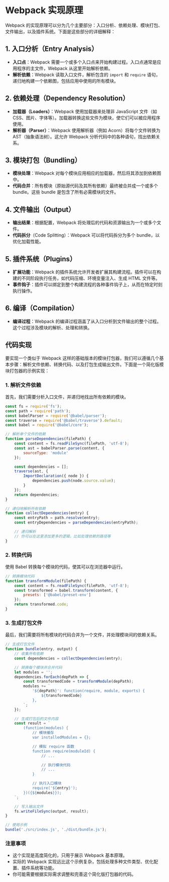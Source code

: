 # Webpack 实现原理

Webpack 的实现原理可以分为几个主要部分：入口分析、依赖处理、模块打包、文件输出，以及插件系统。下面是这些部分的详细解释：

## 1. 入口分析（Entry Analysis）
- **入口点**：Webpack 需要一个或多个入口点来开始构建过程。入口点通常是应用程序的主文件，Webpack 从这里开始解析依赖。
- **解析依赖**：Webpack 读取入口文件，解析包含的 `import` 和 `require` 语句，递归地构建一个依赖图，包括应用中使用的所有模块。

## 2. 依赖处理（Dependency Resolution）
- **加载器（Loaders）**：Webpack 使用加载器来处理非 JavaScript 文件（如 CSS、图片、字体等）。加载器转换这些文件为模块，使它们可以被应用程序使用。
- **解析器（Parser）**：Webpack 使用解析器（例如 Acorn）将每个文件转换为 AST（抽象语法树）。这允许 Webpack 分析代码中的各种语句，找出依赖关系。

## 3. 模块打包（Bundling）
- **模块处理**：Webpack 对每个模块应用相应的加载器，然后将其添加到依赖图中。
- **代码合并**：所有模块（原始源代码及其所有依赖）最终被合并成一个或多个 bundle。这些 bundle 是包含了所有必需模块的文件。

## 4. 文件输出（Output）
- **输出结果**：根据配置，Webpack 将处理后的代码和资源输出为一个或多个文件。
- **代码拆分**（Code Splitting）：Webpack 可以将代码拆分为多个 bundle，以优化加载性能。

## 5. 插件系统（Plugins）
- **扩展功能**：Webpack 的插件系统允许开发者扩展其构建流程。插件可以在构建的不同阶段执行任务，如代码压缩、环境变量注入、生成 HTML 文件等。
- **事件钩子**：插件可以绑定到整个构建流程的各种事件钩子上，从而在特定时刻执行操作。

## 6. 编译（Compilation）
- **编译过程**：Webpack 的编译过程涵盖了从入口分析到文件输出的整个过程。这个过程涉及模块的解析、处理和转换。

## 代码实现

要实现一个类似于 Webpack 这样的基础版本的模块打包器，我们可以遵循几个基本步骤：解析文件依赖、转换代码、以及打包生成输出文件。下面是一个简化版模块打包器的示例实现：

### 1. 解析文件依赖
首先，我们需要分析入口文件，并递归地找出所有依赖的模块。

```javascript
const fs = require('fs');
const path = require('path');
const babelParser = require('@babel/parser');
const traverse = require('@babel/traverse').default;
const babel = require('@babel/core');

// 解析单个文件的依赖
function parseDependencies(filePath) {
    const content = fs.readFileSync(filePath, 'utf-8');
    const ast = babelParser.parse(content, {
        sourceType: 'module'
    });

    const dependencies = [];
    traverse(ast, {
        ImportDeclaration({ node }) {
            dependencies.push(node.source.value);
        }
    });
    return dependencies;
}

// 递归地解析所有依赖
function collectDependencies(entry) {
    const entryPath = path.resolve(entry);
    const entryDependencies = parseDependencies(entryPath);

    // 递归解析
    // 你可以在这里添加更多的逻辑，比如处理依赖的路径等
}
```

### 2. 转换代码
使用 Babel 转换每个模块的代码，使其可以在浏览器中运行。

```javascript
// 转换模块代码
function transformModule(filePath) {
    const content = fs.readFileSync(filePath, 'utf-8');
    const transformed = babel.transform(content, {
        presets: ['@babel/preset-env']
    });
    return transformed.code;
}
```

### 3. 生成打包文件
最后，我们需要将所有模块的代码合并为一个文件，并处理模块间的依赖关系。

```javascript
// 生成打包文件
function bundle(entry, output) {
    // 收集所有依赖
    const dependencies = collectDependencies(entry);

    // 转换每个模块并合并代码
    let modules = '';
    dependencies.forEach(depPath => {
        const transformedCode = transformModule(depPath);
        modules += `
            '${depPath}': function(require, module, exports) {
                ${transformedCode}
            },
        `;
    });

    // 生成打包后的文件内容
    const result = `
        (function(modules) {
            // 模块缓存
            var installedModules = {};

            // 模拟 require 函数
            function require(moduleId) {
                // ...

                // 执行模块代码
                // ...
            }

            // 执行入口模块
            require('${entry}');
        })({${modules}});
    `;

    // 写入输出文件
    fs.writeFileSync(output, result);
}

// 使用示例
bundle('./src/index.js', './dist/bundle.js');
```

### 注意事项
- 这个实现是高度简化的，只用于展示 Webpack 基本原理。
- 实际的 Webpack 实现远比这个示例复杂，包括处理多种文件类型、优化配置、插件系统等功能。
- 你可能需要根据实际需求调整和完善这个简化版打包器的代码。
